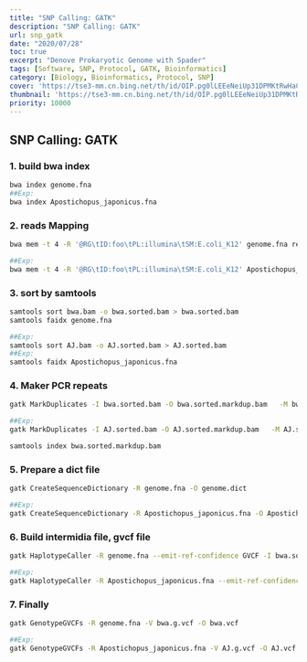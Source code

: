 ```yaml
---
title: "SNP Calling: GATK"
description: "SNP Calling: GATK"
url: snp_gatk
date: "2020/07/28"
toc: true
excerpt: "Denove Prokaryotic Genome with Spader"
tags: [Software, SNP, Protocol, GATK, Bioinformatics]
category: [Biology, Bioinformatics, Protocol, SNP]
cover: 'https://tse3-mm.cn.bing.net/th/id/OIP.pg0lLEEeNeiUp31DPMKtRwHaCY'
thumbnail: 'https://tse3-mm.cn.bing.net/th/id/OIP.pg0lLEEeNeiUp31DPMKtRwHaCY'
priority: 10000
---
```


## SNP Calling: GATK


### 1. build bwa index
```bash
bwa index genome.fna
##Exp:
bwa index Apostichopus_japonicus.fna
```
### 2. reads Mapping
```bash
bwa mem -t 4 -R '@RG\tID:foo\tPL:illumina\tSM:E.coli_K12' genome.fna reada_1.fq reads_2.fq | samtools view -Sb - > bwa.bam

##Exp:
bwa mem -t 4 -R '@RG\tID:foo\tPL:illumina\tSM:E.coli_K12' Apostichopus_japonicus.fna SRR771602.fastq | samtools view -Sb - > AJ.bam
```

### 3. sort by samtools
```bash
samtools sort bwa.bam -o bwa.sorted.bam > bwa.sorted.bam
samtools faidx genome.fna

##Exp:
samtools sort AJ.bam -o AJ.sorted.bam > AJ.sorted.bam
##Exp:
samtools faidx Apostichopus_japonicus.fna
```

### 4. Maker PCR repeats
```bash
gatk MarkDuplicates -I bwa.sorted.bam -O bwa.sorted.markdup.bam   -M bwa.sorted.markdup_metrics.txt

##Exp:
gatk MarkDuplicates -I AJ.sorted.bam -O AJ.sorted.markdup.bam   -M AJ.sorted.markdup_metrics.txt

samtools index bwa.sorted.markdup.bam
```

### 5. Prepare a dict file
```bash
gatk CreateSequenceDictionary -R genome.fna -O genome.dict

##Exp:
gatk CreateSequenceDictionary -R Apostichopus_japonicus.fna -O Apostichopus_japonicus.dict
```

### 6. Build intermidia file, gvcf file
```bash
gatk HaplotypeCaller -R genome.fna --emit-ref-confidence GVCF -I bwa.sorted.markdup.bam -O  bwa.g.vcf

##Exp:
gatk HaplotypeCaller -R Apostichopus_japonicus.fna --emit-ref-confidence GVCF -I AJ.sorted.markdup.bam -O  AJ.g.vcf
```

### 7. Finally
```bash
gatk GenotypeGVCFs -R genome.fna -V bwa.g.vcf -O bwa.vcf

##Exp:
gatk GenotypeGVCFs -R Apostichopus_japonicus.fna -V AJ.g.vcf -O AJ.vcf
```

